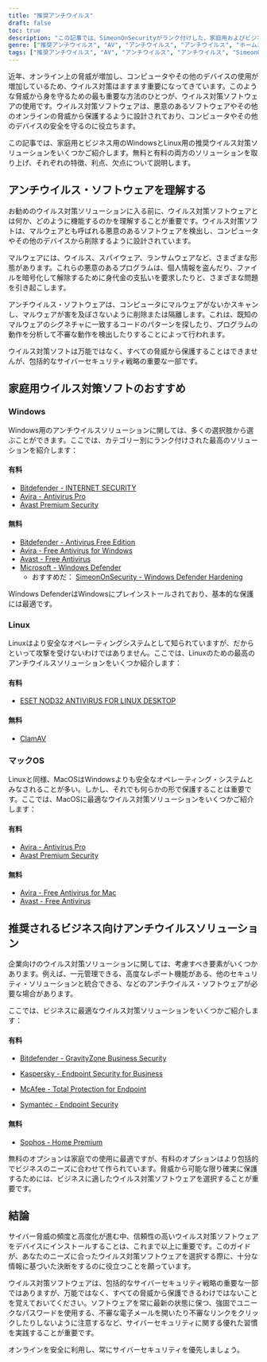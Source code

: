 ```yaml
---
title: "推奨アンチウイルス"
draft: false
toc: true
description: "この記事では、SimeonOnSecurityがランク付けした、家庭用およびビジネス用の推奨アンチウイルス製品のリストを提供します。ランキングは専門家の意見と悪意のあるサンプルに対するテストに基づいており、アンチウイルスの機能、検出、ユーザーエクスペリエンス、パフォーマンスのみを対象としています。Windowsユーザーは有料と無料の両方から選ぶことができるが、LinuxとMacOSユーザーは選択肢が限られており、有料オプションはLinuxでのみ利用可能である。なお、LinuxやMacOSではAVは必須ではなく、AVスイートとともに提供されるVPNやパスワード・マネージャーの使用は推奨されない。この記事では、VPNプロバイダーに関する推奨事項も紹介している。ビジネス用途での推奨は現在検討中である。"
genre: ["推奨アンチウイルス", "AV", "アンチウイルス", "アンチウイルス", "ホームユース", "業務用", "ウィンドウズ", "リナックス", "マックオス", "サイバーセキュリティ"]
tags: ["推奨アンチウイルス", "AV", "アンチウイルス", "アンチウイルス", "SimeonOnSecurityが推奨するアンチウイルス製品", "ウイルストータル", "AV機能", "検出", "ユーザーエクスペリエンス", "パフォーマンス", "ウィンドウズ", "リナックス", "マックオス", "かそうへいいきもう", "パスワードマネージャー", "VPNS", "ホームユース", "有料", "無料", "Bitdefender - インターネットセキュリティ", "Avira - アンチウイルス・プロ", "アバスト プレミアム セキュリティ", "Bitdefender - アンチウイルス無料版", "Avira - Windows用無料アンチウイルス", "アバスト - 無料アンチウイルス", "マイクロソフト - Windows Defender", "Windows Defenderの強化", "ESET NOD32", "クラムAV", "Avira - Mac用無料アンチウイルス", "ソフォス", "業務用", "サイバーセキュリティ"]
---
```

近年、オンライン上の脅威が増加し、コンピュータやその他のデバイスの使用が増加しているため、ウイルス対策はますます重要になってきています。このような脅威から身を守るための最も重要な方法のひとつが、ウイルス対策ソフトウェアの使用です。ウイルス対策ソフトウェアは、悪意のあるソフトウェアやその他のオンラインの脅威から保護するように設計されており、コンピュータやその他のデバイスの安全を守るのに役立ちます。

この記事では、家庭用とビジネス用のWindowsとLinux用の推奨ウイルス対策ソリューションをいくつかご紹介します。無料と有料の両方のソリューションを取り上げ、それぞれの特徴、利点、欠点について説明します。

## アンチウイルス・ソフトウェアを理解する

お勧めのウイルス対策ソリューションに入る前に、ウイルス対策ソフトウェアとは何か、どのように機能するのかを理解することが重要です。ウイルス対策ソフトは、マルウェアとも呼ばれる悪意のあるソフトウェアを検出し、コンピュータやその他のデバイスから削除するように設計されています。

マルウェアには、ウイルス、スパイウェア、ランサムウェアなど、さまざまな形態があります。これらの悪意のあるプログラムは、個人情報を盗んだり、ファイルを暗号化して解除するために身代金の支払いを要求したりと、さまざまな問題を引き起こします。

アンチウイルス・ソフトウェアは、コンピュータにマルウェアがないかスキャンし、マルウェアが害を及ぼさないように削除または隔離します。これは、既知のマルウェアのシグネチャに一致するコードのパターンを探したり、プログラムの動作を分析して不審な動作を検出したりすることによって行われます。

ウイルス対策ソフトは万能ではなく、すべての脅威から保護することはできませんが、包括的なサイバーセキュリティ戦略の重要な一部です。

## 家庭用ウイルス対策ソフトのおすすめ

### Windows

Windows用のアンチウイルスソリューションに関しては、多くの選択肢から選ぶことができます。ここでは、カテゴリー別にランク付けされた最高のソリューションを紹介します：

#### 有料

- [Bitdefender - INTERNET SECURITY](https://bitdefender.f9tmep.net/VmN5Ka)
- [Avira - Antivirus Pro](https://www.avira.com/en/antivirus-pro)
- [Avast Premium Security](https://amzn.to/2MA7jR2)

#### 無料

- [Bitdefender - Antivirus Free Edition](https://bitdefender.f9tmep.net/1r7NMa)
- [Avira - Free Antivirus for Windows](https://www.avira.com/en/free-antivirus-windows)
- [Avast - Free Antivirus](https://www.avast.com/en-us/index)
- [Microsoft - Windows Defender](https://www.microsoft.com/en-us/windows/comprehensive-security)
  - おすすめだ： [SimeonOnSecurity - Windows Defender Hardening](https://github.com/simeononsecurity/Windows-Defender-Hardening)


Windows DefenderはWindowsにプレインストールされており、基本的な保護には最適です。

### Linux

Linuxはより安全なオペレーティングシステムとして知られていますが、だからといって攻撃を受けないわけではありません。ここでは、Linuxのための最高のアンチウイルスソリューションをいくつか紹介します：

#### 有料

- [ESET NOD32 ANTIVIRUS FOR LINUX DESKTOP](https://www.eset.com/int/home/antivirus-linux)

#### 無料

- [ClamAV](https://www.clamav.net/)

### マックOS

Linuxと同様、MacOSはWindowsよりも安全なオペレーティング・システムとみなされることが多い。しかし、それでも何らかの形で保護することは重要です。ここでは、MacOSに最適なウイルス対策ソリューションをいくつかご紹介します：

#### 有料

- [Avira - Antivirus Pro](https://www.avira.com/en/antivirus-pro)
- [Avast Premium Security](https://amzn.to/2MA7jR2)

#### 無料

- [Avira - Free Antivirus for Mac](https://www.avira.com/en/free-antivirus-mac)
- [Avast - Free Antivirus](https://www.avast.com/en-us/index)

## 推奨されるビジネス向けアンチウイルスソリューション

企業向けのウイルス対策ソリューションに関しては、考慮すべき要素がいくつかあります。例えば、一元管理できる、高度なレポート機能がある、他のセキュリティ・ソリューションと統合できる、などのアンチウイルス・ソフトウェアが必要な場合があります。

ここでは、ビジネスに最適なウイルス対策ソリューションをいくつかご紹介します：

#### 有料

- [Bitdefender - GravityZone Business Security](https://bitdefender.f9tmep.net/ZQNAzQ)

- [Kaspersky - Endpoint Security for Business](https://usa.kaspersky.com/enterprise-security/endpoint)

- [McAfee - Total Protection for Endpoint](https://www.mcafee.com/enterprise/en-us/products/total-protection-for-endpoint.html)

- [Symantec - Endpoint Security](https://www.symantec.com/products/endpoint-security)

#### 無料

- [Sophos - Home Premium](https://home.sophos.com/)

無料のオプションは家庭での使用に最適ですが、有料のオプションはより包括的でビジネスのニーズに合わせて作られています。脅威から可能な限り確実に保護するためには、ビジネスに適したウイルス対策ソフトウェアを選択することが重要です。

## 結論

サイバー脅威の頻度と高度化が進む中、信頼性の高いウイルス対策ソフトウェアをデバイスにインストールすることは、これまで以上に重要です。このガイドが、あなたのニーズに合ったウイルス対策ソフトウェアを選択する際に、十分な情報に基づいた決断をするのに役立つことを願っています。

ウイルス対策ソフトウェアは、包括的なサイバーセキュリティ戦略の重要な一部ではありますが、万能ではなく、すべての脅威から保護できるわけではないことを覚えておいてください。ソフトウェアを常に最新の状態に保つ、強固でユニークなパスワードを使用する、不審な電子メールを開いたり不審なリンクをクリックしたりしないように注意するなど、サイバーセキュリティに関する優れた習慣を実践することが重要です。

オンラインを安全に利用し、常にサイバーセキュリティを優先しましょう。

